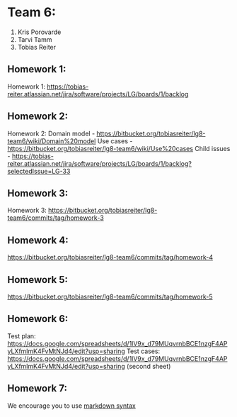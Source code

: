 # Team 6:
1. Kris Porovarde
2. Tarvi Tamm
3. Tobias Reiter

## Homework 1:
Homework 1: https://tobias-reiter.atlassian.net/jira/software/projects/LG/boards/1/backlog  

## Homework 2:
Homework 2:  Domain model - https://bitbucket.org/tobiasreiter/lg8-team6/wiki/Domain%20model
Use cases - https://bitbucket.org/tobiasreiter/lg8-team6/wiki/Use%20cases
Child issues - https://tobias-reiter.atlassian.net/jira/software/projects/LG/boards/1/backlog?selectedIssue=LG-33

## Homework 3:
Homework 3: https://bitbucket.org/tobiasreiter/lg8-team6/commits/tag/homework-3

## Homework 4:
https://bitbucket.org/tobiasreiter/lg8-team6/commits/tag/homework-4

## Homework 5:
https://bitbucket.org/tobiasreiter/lg8-team6/commits/tag/homework-5

## Homework 6:
Test plan: https://docs.google.com/spreadsheets/d/1lV9x_d79MUqvrnbBCE1nzgF4APyLXfmlmK4FvMtNJd4/edit?usp=sharing
Test cases: https://docs.google.com/spreadsheets/d/1lV9x_d79MUqvrnbBCE1nzgF4APyLXfmlmK4FvMtNJd4/edit?usp=sharing (second sheet)

## Homework 7:
<Links to the solution>

We encourage you to use [markdown syntax](https://confluence.atlassian.com/bitbucketserver/markdown-syntax-guide-776639995.html)